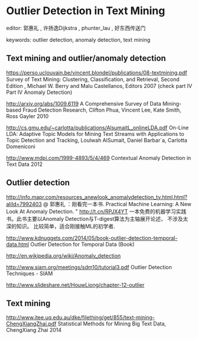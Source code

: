 # Outlier Detection in Text Mining

editor: 郭惠礼 , 许扬逸Dijkstra , phunter_lau , 好东西传送门 

keywords:
  outlier detection,
  anomaly detection,
  text mining

## Text mining and outlier/anomaly detection
https://perso.uclouvain.be/vincent.blondel/publications/08-textmining.pdf  Survey of Text Mining: Clustering, Classiﬁcation, and Retrieval, Second Edition , Michael W. Berry and Malu Castellanos, Editors 2007 (check part IV Part IV Anomaly Detection)

http://arxiv.org/abs/1009.6119 A Comprehensive Survey of Data Mining-based Fraud Detection Research, Clifton Phua, Vincent Lee, Kate Smith, Ross Gayler 2010

http://cs.gmu.edu/~carlotta/publications/AlsumaitL_onlineLDA.pdf On-Line LDA: Adaptive Topic Models for Mining Text Streams with Applications to Topic Detection and Tracking, Loulwah AlSumait, Daniel Barbar´a, Carlotta Domeniconi

http://www.mdpi.com/1999-4893/5/4/469 Contextual Anomaly Detection in Text Data 2012

## Outlier detection 
http://info.mapr.com/resources_anewlook_anomalydetection_ty.html.html?aliId=7992403 
@ 郭惠礼 ：刚看完一本书. Practical Machine Learning: A New Look At Anomaly Detection. " http://t.cn/RPJX4YT 一本免费的机器学习实践书。此书主要以Anomaly Detection与T-digest算法为主轴展开论述， 不涉及太深的知识。 比较简单，适合刚接触ML的初学者. 

http://www.kdnuggets.com/2014/05/book-outlier-detection-temporal-data.html Outlier Detection for Temporal Data (Book)

http://en.wikipedia.org/wiki/Anomaly_detection

http://www.siam.org/meetings/sdm10/tutorial3.pdf Outlier Detection Techniques - SIAM

http://www.slideshare.net/HouwLiong/chapter-12-outlier

## Text mining
http://www.itee.uq.edu.au/dke/filething/get/855/text-mining-ChengXiangZhai.pdf  Statistical Methods for Mining Big Text Data, ChengXiang Zhai 2014
